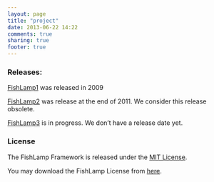```yaml
---
layout: page
title: "project"
date: 2013-06-22 14:22
comments: true
sharing: true
footer: true
---
```


### Releases:

[FishLamp1](https://github.com/fishlamp/FishLamp/tree/v1.0) was released in 2009

[FishLamp2](https://github.com/fishlamp/FishLamp/tree/v2.1) was release at the end of 2011. We consider this release obsolete.

[FishLamp3](https://github.com/fishlamp/FishLamp/tree/v3.0) is in progress. We don’t have a release date yet.

### License

The FishLamp Framework is released under the [MIT License](http://opensource.org/licenses/MIT).

You may download the FishLamp License from [here](https://raw.github.com/fishlamp/FishLamp/master/LICENSE).